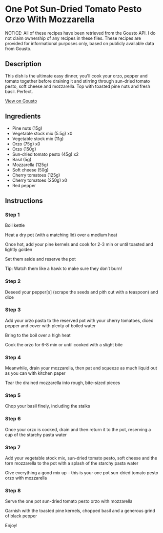# One Pot Sun-Dried Tomato Pesto Orzo With Mozzarella

NOTICE: All of these recipes have been retrieved from the Gousto API. I do not claim ownership of any recipes in these files. These recipes are provided for informational purposes only, based on publicly available data from Gousto.

## Description

This dish is the ultimate easy dinner, you'll cook your orzo, pepper and tomato together before draining it and stirring through sun-dried tomato pesto, soft cheese and mozzarella. Top with toasted pine nuts and fresh basil. Perfect.

[View on Gousto](https://www.gousto.co.uk/recipes/cookbook/one-pot-sun-dried-tomato-pesto-orzo-with-mozzarella)

## Ingredients

- Pine nuts (15g)
- Vegetable stock mix (5.5g) x0
- Vegetable stock mix (11g)
- Orzo (75g) x0
- Orzo (150g)
- Sun-dried tomato pesto (45g) x2
- Basil (5g)
- Mozzarella (125g)
- Soft cheese (50g)
- Cherry tomatoes (125g)
- Cherry tomatoes (250g) x0
- Red pepper

## Instructions


### Step 1

Boil kettle

Heat a dry pot (with a matching lid) over a medium heat

Once hot, add your pine kernels and cook for 2-3 min or until toasted and lightly golden

Set them aside and reserve the pot

Tip: Watch them like a hawk to make sure they don’t burn!


### Step 2

Deseed your pepper[s] (scrape the seeds and pith out with a teaspoon) and dice


### Step 3

Add your orzo pasta to the reserved pot with your cherry tomatoes, diced pepper and cover with plenty of boiled water

Bring to the boil over a high heat

Cook the orzo for 6-8 min or until cooked with a slight bite


### Step 4

Meanwhile, drain your mozzarella, then pat and squeeze as much liquid out as you can with kitchen paper

Tear the drained mozzarella into rough, bite-sized pieces


### Step 5

Chop your basil finely, including the stalks


### Step 6

Once your orzo is cooked, drain and then return it to the pot, reserving a cup of the starchy pasta water


### Step 7

Add your vegetable stock mix, sun-dried tomato pesto, soft cheese and the torn mozzarella to the pot with a splash of the starchy pasta water

Give everything a good mix up – this is your one pot sun-dried tomato pesto orzo with mozzarella

### Step 8

Serve the one pot sun-dried tomato pesto orzo with mozzarella

Garnish with the toasted pine kernels, chopped basil and a generous grind of black pepper

Enjoy!

